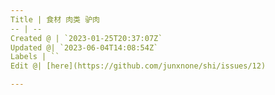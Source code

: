 ```yaml
---
Title | 食材 肉类 驴肉
-- | --
Created @ | `2023-01-25T20:37:07Z`
Updated @| `2023-06-04T14:08:54Z`
Labels | ``
Edit @| [here](https://github.com/junxnone/shi/issues/12)

---
```


